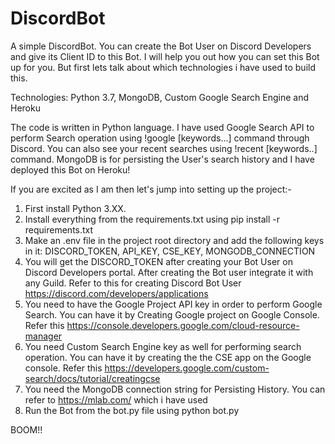 # DiscordBot
A simple DiscordBot. You can create the Bot User on Discord Developers and give its Client ID to this Bot. I will help you out how you can set this Bot up for you. But first lets talk about which technologies i have used to build this. 

Technologies: Python 3.7, MongoDB, Custom Google Search Engine and Heroku

The code is written in Python language. I have used Google Search API to perform Search operation using !google [keywords...] command through Discord. You can also see your recent searches using !recent [keywords..] command. MongoDB is for persisting the User's search history and I have deployed this Bot on Heroku!

If you are excited as I am then let's jump into setting up the project:-

1. First install Python 3.XX.
2. Install everything from the requirements.txt using pip install -r requirements.txt
3. Make an .env file in the project root directory and add the following keys in it: DISCORD_TOKEN, API_KEY, CSE_KEY, MONGODB_CONNECTION
4. You will get the DISCORD_TOKEN after creating your Bot User on Discord Developers portal. After creating the Bot user integrate it with any Guild. Refer to this for creating Discord Bot User https://discord.com/developers/applications
5. You need to have the Google Project API key in order to perform Google Search. You can have it by Creating Google project on Google Console. Refer this https://console.developers.google.com/cloud-resource-manager
6. You need Custom Search Engine key as well for performing search operation. You can have it by creating the the CSE app on the Google console. Refer this https://developers.google.com/custom-search/docs/tutorial/creatingcse
7. You need the MongoDB connection string for Persisting History. You can refer to https://mlab.com/ which i have used
8. Run the Bot from the bot.py file using python bot.py

BOOM!!

